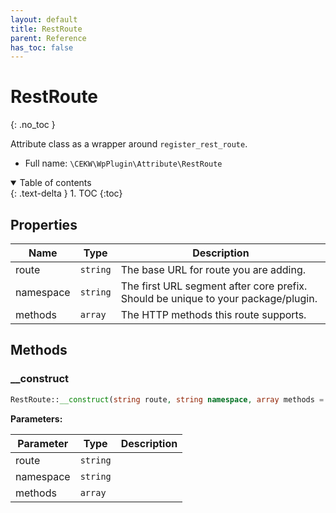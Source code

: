 ```yaml
---
layout: default
title: RestRoute
parent: Reference
has_toc: false
---
```


# RestRoute
{: .no_toc }

Attribute class as a wrapper around `register_rest_route`.



* Full name: `\CEKW\WpPlugin\Attribute\RestRoute`


<details open markdown="block">
  <summary>
    Table of contents
  </summary>
  {: .text-delta }
1. TOC
{:toc}
</details>


## Properties

| Name | Type | Description |
|------|------|-------------|
| route | `string` | The base URL for route you are adding.  |
| namespace | `string` | The first URL segment after core prefix. Should be unique to your package/plugin.  |
| methods | `array` | The HTTP methods this route supports.  |

## Methods
### __construct 




```php
RestRoute::__construct(string route, string namespace, array methods = ['GET'])
```


**Parameters:**

| Parameter | Type | Description |
|-----------|------|-------------|
| route | `string` |  |
| namespace | `string` |  |
| methods | `array` |  |




